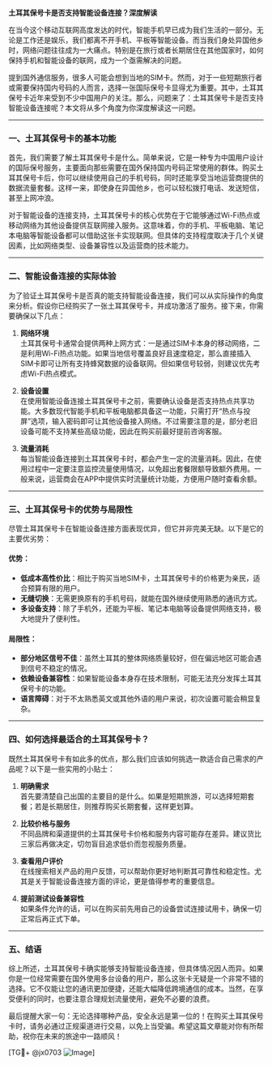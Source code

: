 **土耳其保号卡是否支持智能设备连接？深度解读**

在当今这个移动互联网高度发达的时代，智能手机早已成为我们生活的一部分。无论是工作还是娱乐，我们都离不开手机、平板等智能设备。而当我们身处异国他乡时，网络问题往往成为一大痛点。特别是在旅行或者长期居住在其他国家时，如何保持手机和智能设备的联网，成为一个亟需解决的问题。

提到国外通信服务，很多人可能会想到当地的SIM卡。然而，对于一些短期旅行者或需要保持国内号码的人而言，选择一张国际保号卡显得尤为重要。其中，土耳其保号卡近年来受到不少中国用户的关注。那么，问题来了：土耳其保号卡是否支持智能设备连接呢？本文将从多个角度为你深度解读这一问题。

---

### 一、土耳其保号卡的基本功能

首先，我们需要了解土耳其保号卡是什么。简单来说，它是一种专为中国用户设计的国际保号服务，主要面向那些需要在国外保持国内号码正常使用的群体。购买土耳其保号卡后，你可以继续使用自己的手机号码，同时还能享受当地运营商提供的数据流量套餐。这样一来，即使身在异国他乡，也可以轻松拨打电话、发送短信，甚至上网冲浪。

对于智能设备的连接支持，土耳其保号卡的核心优势在于它能够通过Wi-Fi热点或移动网络为其他设备提供互联网接入服务。这意味着，你的手机、平板电脑、笔记本电脑等智能设备都可以借助这张卡实现联网。但具体的支持程度取决于几个关键因素，比如网络类型、设备兼容性以及运营商的技术能力。

---

### 二、智能设备连接的实际体验

为了验证土耳其保号卡是否真的能支持智能设备连接，我们可以从实际操作的角度来分析。假设你已经购买了一张土耳其保号卡，并成功激活了服务。接下来，你需要确保以下几点：

1. **网络环境**  
   土耳其保号卡通常会提供两种上网方式：一是通过SIM卡本身的移动网络，二是利用Wi-Fi热点功能。如果当地信号覆盖良好且速度稳定，那么直接插入SIM卡即可让所有支持蜂窝数据的设备联网。但如果信号较弱，则建议优先考虑Wi-Fi热点模式。

2. **设备设置**  
   在使用智能设备连接土耳其保号卡之前，需要确认设备是否支持热点共享功能。大多数现代智能手机和平板电脑都具备这一功能，只需打开“热点与投屏”选项，输入密码即可让其他设备接入网络。不过需要注意的是，部分老旧设备可能不支持某些高级功能，因此在购买前最好提前咨询客服。

3. **流量消耗**  
   每当智能设备连接到土耳其保号卡时，都会产生一定的流量消耗。因此，在使用过程中一定要注意监控流量使用情况，以免超出套餐限额导致额外费用。一般来说，运营商会在APP中提供实时流量统计功能，方便用户随时查看余额。

---

### 三、土耳其保号卡的优势与局限性

尽管土耳其保号卡在智能设备连接方面表现优异，但它并非完美无缺。以下是它的主要优劣势：

#### 优势：
- **低成本高性价比**：相比于购买当地SIM卡，土耳其保号卡的价格更为亲民，适合预算有限的用户。
- **无缝切换**：无需更换原有的手机号码，就能在国外继续使用熟悉的通讯方式。
- **多设备支持**：除了手机外，还能为平板、笔记本电脑等设备提供网络支持，极大地提升了便利性。

#### 局限性：
- **部分地区信号不佳**：虽然土耳其的整体网络质量较好，但在偏远地区可能会遇到信号不稳定的情况。
- **依赖设备兼容性**：如果智能设备本身存在技术限制，可能无法充分发挥土耳其保号卡的功能。
- **语言障碍**：对于不太熟悉英文或其他外语的用户来说，初次设置可能会稍显复杂。

---

### 四、如何选择最适合的土耳其保号卡？

既然土耳其保号卡有如此多的优点，那么我们应该如何挑选一款适合自己需求的产品呢？以下是一些实用的小贴士：

1. **明确需求**  
   首先要清楚自己出国的主要目的是什么。如果是短期旅游，可以选择短期套餐；若是长期居住，则推荐购买长期套餐，这样更划算。

2. **比较价格与服务**  
   不同品牌和渠道提供的土耳其保号卡价格和服务内容可能存在差异。建议货比三家后再做决定，切勿盲目追求低价而忽视服务质量。

3. **查看用户评价**  
   在线搜索相关产品的用户反馈，可以帮助你更好地判断其可靠性和稳定性。尤其是关于智能设备连接方面的评论，更是值得参考的重要信息。

4. **提前测试设备兼容性**  
   如果条件允许的话，可以在购买前先用自己的设备尝试连接试用卡，确保一切正常后再正式下单。

---

### 五、结语

综上所述，土耳其保号卡确实能够支持智能设备连接，但具体情况因人而异。如果你是一位经常需要在国外使用多台设备的用户，那么这张卡无疑是一个非常不错的选择。它不仅能让您的通讯更加便捷，还能大幅降低跨境通信的成本。当然，在享受便利的同时，也要注意合理规划流量使用，避免不必要的浪费。

最后提醒大家一句：无论选择哪种产品，安全永远是第一位的！在购买土耳其保号卡时，请务必通过正规渠道进行交易，以免上当受骗。希望这篇文章能对你有所帮助，祝你在未来的旅途中一路顺风！

[TG💪+ @jx0703 ![Image](https://github.com/user-attachments/assets/dbca1d08-cadb-493c-b0ec-ad6f7a83f270)]